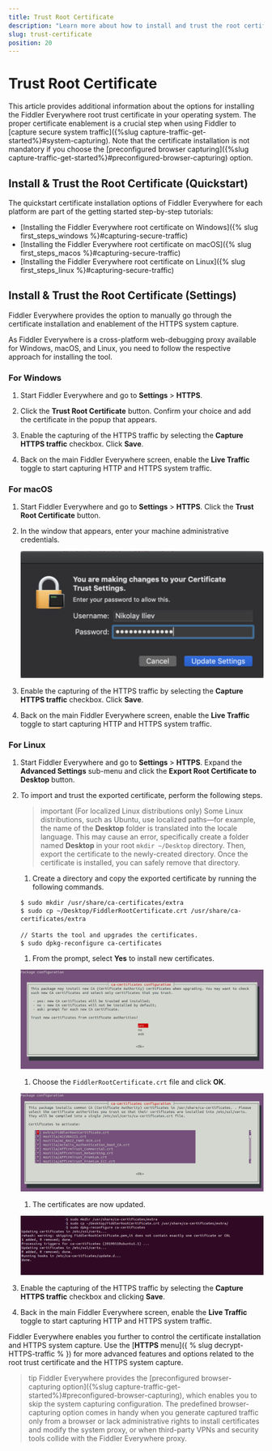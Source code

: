 ```yaml
---
title: Trust Root Certificate
description: "Learn more about how to install and trust the root certificate in your operating system, and how it relates to enabling the HTTPS capturing of system traffic."
slug: trust-certificate
position: 20
---
```


# Trust Root Certificate

This article provides additional information about the options for installing the Fiddler Everywhere root trust certificate in your operating system. The proper certificate enablement is a crucial step when using Fiddler to [capture secure system traffic]({%slug capture-traffic-get-started%}#system-capturing). Note that the certificate installation is not mandatory if you choose the [preconfigured browser capturing]({%slug capture-traffic-get-started%}#preconfigured-browser-capturing) option.


## Install & Trust the Root Certificate (Quickstart)

The quickstart certificate installation options of Fiddler Everywhere for each platform are part of the getting started step-by-step tutorials:

* [Installing the Fiddler Everywhere root certificate on Windows]({% slug first_steps_windows %}#capturing-secure-traffic)
* [Installing the Fiddler Everywhere root certificate on macOS]({% slug first_steps_macos %}#capturing-secure-traffic)
* [Installing the Fiddler Everywhere root certificate on Linux]({% slug first_steps_linux %}#capturing-secure-traffic)


## Install & Trust the Root Certificate (Settings)

Fiddler Everywhere provides the option to manually go through the certificate installation and enablement of the HTTPS system capture.

As Fiddler Everywhere is a cross-platform web-debugging proxy available for Windows, macOS, and Linux, you need to follow the respective approach for installing the tool.

### For Windows

1. Start Fiddler Everywhere and go to **Settings** > **HTTPS**.

1. Click the **Trust Root Certificate** button. Confirm your choice and add the certificate in the popup that appears.

1. Enable the capturing of the HTTPS traffic by selecting the **Capture HTTPS traffic** checkbox. Click **Save**.

1. Back on the main Fiddler Everywhere screen, enable the **Live Traffic** toggle to start capturing HTTP and HTTPS system traffic.


### For macOS

1. Start Fiddler Everywhere and go to **Settings** > **HTTPS**. Click the **Trust Root Certificate** button.

1. In the window that appears, enter your machine administrative credentials.

    ![Enter Keychain credentials to trust the root certificate](../images/settings/settings-HTTPS-mac-keychain.png)

1. Enable the capturing of the HTTPS traffic by selecting the **Capture HTTPS traffic** checkbox. Click **Save**.

1. Back on the main Fiddler Everywhere screen, enable the **Live Traffic** toggle to start capturing HTTP and HTTPS system traffic.

### For Linux

1. Start Fiddler Everywhere and go to **Settings** > **HTTPS**. Expand the **Advanced Settings** sub-menu and click the **Export Root Certificate to Desktop** button.

1. To import and trust the exported certificate, perform the following steps.
    >important (For localized Linux distributions only) Some Linux distributions, such as Ubuntu, use localized paths&mdash;for example, the name of the **Desktop** folder is translated into the locale language. This may cause an error, specifically create a folder named **Desktop** in your root `mkdir ~/Desktop` directory. Then, export the certificate to the newly-created directory. Once the certificate is installed, you can safely remove that directory.

    1. Create a directory and copy the exported certificate by running the following commands.
    ```shell
    $ sudo mkdir /usr/share/ca-certificates/extra
    $ sudo cp ~/Desktop/FiddlerRootCertificate.crt /usr/share/ca-certificates/extra

    // Starts the tool and upgrades the certificates.
    $ sudo dpkg-reconfigure ca-certificates
    ```

    1. From the prompt, select **Yes** to install new certificates.

    ![Add new certificate](../images/configuration/cert_ubunto_002.png)

    1. Choose the `FiddlerRootCertificate.crt` file and click **OK**.

    ![Add Fiddler certificate](../images/configuration/cert_ubunto_003.png)

    1. The certificates are now updated.

    ![Add Fiddler certificate](../images/configuration/cert_ubunto_004.png)

1. Enable the capturing of the HTTPS traffic by selecting the **Capture HTTPS traffic** checkbox and clicking **Save**.

1. Back in the main Fiddler Everywhere screen, enable the **Live Traffic** toggle to start capturing HTTP and HTTPS system traffic.

Fiddler Everywhere enables you further to control the certificate installation and HTTPS system capture. Use the [**HTTPS** menu]({ % slug decrypt-HTTPS-traffic % }) for more advanced features and options related to the root trust certificate and the HTTPS system capture.

>tip Fiddler Everywhere provides the [preconfigured browser-capturing option]({%slug capture-traffic-get-started%}#preconfigured-browser-capturing), which enables you to skip the system capturing configuration. The predefined browser-capturing option comes in handy when you generate captured traffic only from a browser or lack administrative rights to install certificates and modify the system proxy, or when third-party VPNs and security tools collide with the Fiddler Everywhere proxy.
